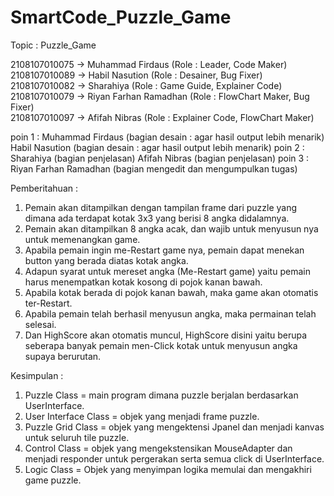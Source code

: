 # SmartCode_Puzzle_Game

Topic : Puzzle_Game
                       
 2108107010075 -> Muhammad Firdaus (Role : Leader, Code Maker)               
 2108107010089 -> Habil Nasution (Role : Desainer, Bug Fixer)              
 2108107010082 -> Sharahiya (Role : Game Guide, Explainer Code)      
 2108107010079 -> Riyan Farhan Ramadhan (Role : FlowChart Maker, Bug Fixer)       
 2108107010097 -> Afifah Nibras (Role : Explainer Code, FlowChart Maker)  


poin 1 : Muhammad Firdaus      (bagian desain : agar hasil output lebih menarik)
         Habil Nasution        (bagian desain : agar hasil output lebih menarik)
poin 2 : Sharahiya             (bagian penjelasan)
         Afifah Nibras         (bagian penjelasan)
poin 3 : Riyan Farhan Ramadhan (bagian mengedit dan mengumpulkan tugas) 

Pemberitahuan :
1. Pemain akan ditampilkan dengan tampilan frame dari puzzle yang dimana ada terdapat kotak 3x3 yang berisi 8 angka didalamnya.
2. Pemain akan ditampilkan 8 angka acak, dan wajib untuk menyusun nya untuk memenangkan game.
3. Apabila pemain ingin me-Restart game nya, pemain dapat menekan button yang berada diatas kotak angka.
4. Adapun syarat untuk mereset angka (Me-Restart game) yaitu pemain harus menempatkan kotak kosong di pojok kanan bawah.
5. Apabila kotak berada di pojok kanan bawah, maka game akan otomatis ter-Restart.
6. Apabila pemain telah berhasil menyusun angka, maka permainan telah selesai.
7. Dan HighScore akan otomatis muncul, HighScore disini yaitu berupa seberapa banyak pemain men-Click kotak untuk menyusun angka supaya berurutan.

Kesimpulan :
1. Puzzle Class = main program dimana puzzle berjalan berdasarkan UserInterface. 
2. User Interface Class = objek yang menjadi frame puzzle.
3. Puzzle Grid Class = objek yang mengektensi Jpanel dan menjadi kanvas untuk seluruh tile puzzle.
4. Control Class = objek yang mengekstensikan MouseAdapter dan menjadi responder untuk pergerakan serta semua click di UserInterface.
5. Logic Class = Objek yang menyimpan logika memulai dan mengakhiri game puzzle.
